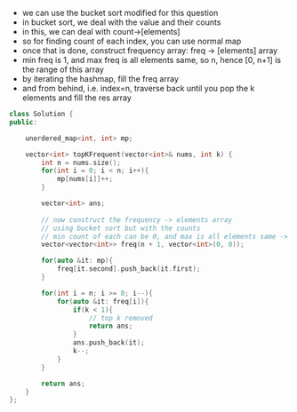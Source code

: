 - we can use the bucket sort modified for this question
- in bucket sort, we deal with the value and their counts
- in this, we can deal with count->[elements]
- so for finding count of each index, you can use normal map
- once that is done, construct frequency array: freq -> [elements] array
- min freq is 1, and max freq is all elements same, so n, hence [0, n+1] is the range of this array
- by iterating the hashmap, fill the freq array
- and from behind, i.e. index=n, traverse back until you pop the k elements and fill the res array

```c++
class Solution {
public:

    unordered_map<int, int> mp;

    vector<int> topKFrequent(vector<int>& nums, int k) {
        int n = nums.size();
        for(int i = 0; i < n; i++){
            mp[nums[i]]++;
        }

        vector<int> ans; 
        
        // now construct the frequency -> elements array
        // using bucket sort but with the counts
        // min count of each can be 0, and max is all elements same -> n
        vector<vector<int>> freq(n + 1, vector<int>(0, 0));

        for(auto &it: mp){
            freq[it.second].push_back(it.first);
        }

        for(int i = n; i >= 0; i--){
            for(auto &it: freq[i]){
                if(k < 1){
                    // top k removed
                    return ans;
                }
                ans.push_back(it);
                k--;
            }
        }

        return ans;
    }
};
```
